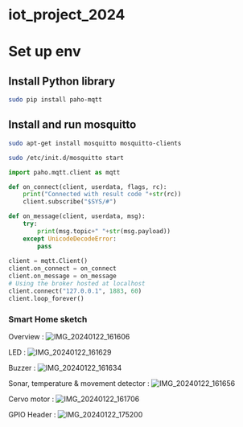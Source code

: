 # iot_project_2024

# Set up env
## Install Python library
```bash
sudo pip install paho-mqtt
```

## Install and run mosquitto
```bash
sudo apt-get install mosquitto mosquitto-clients
```
```bash
sudo /etc/init.d/mosquitto start
```

```py
import paho.mqtt.client as mqtt

def on_connect(client, userdata, flags, rc):
    print("Connected with result code "+str(rc))
    client.subscribe("$SYS/#")

def on_message(client, userdata, msg):
    try:
        print(msg.topic+" "+str(msg.payload))
    except UnicodeDecodeError:
        pass
    
client = mqtt.Client()
client.on_connect = on_connect
client.on_message = on_message
# Using the broker hosted at localhost
client.connect("127.0.0.1", 1883, 60)
client.loop_forever()
```

### Smart Home sketch

Overview :
![IMG_20240122_161606](https://github.com/hugo-ravailhe/iot_project_2024/assets/73168837/5485d20a-b274-46b1-b246-d842cbd73784)

LED :
![IMG_20240122_161629](https://github.com/hugo-ravailhe/iot_project_2024/assets/73168837/e9acbb22-029d-4750-9561-c060cd0abfce)

Buzzer :
![IMG_20240122_161634](https://github.com/hugo-ravailhe/iot_project_2024/assets/73168837/7ec73999-b5ac-4987-82dc-aeb61b74ffed)

Sonar, temperature & movement detector :
![IMG_20240122_161656](https://github.com/hugo-ravailhe/iot_project_2024/assets/73168837/e1523407-7340-45aa-96d1-b16c17f92ae1)

Cervo motor :
![IMG_20240122_161706](https://github.com/hugo-ravailhe/iot_project_2024/assets/73168837/7a69ec10-70e0-4304-b2af-cc0f1732ce37)

GPIO Header :
![IMG_20240122_175200](https://github.com/hugo-ravailhe/iot_project_2024/assets/73168837/d31d793e-11c7-467f-b2a4-0b50ca50bd7e)
